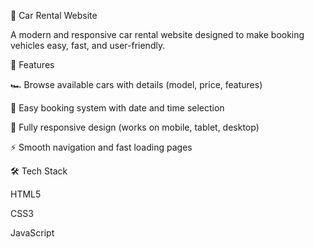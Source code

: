 🚗 Car Rental Website

A modern and responsive car rental website designed to make booking vehicles easy, fast, and user-friendly.

🚀 Features

🏎️ Browse available cars with details (model, price, features)

📅 Easy booking system with date and time selection

📱 Fully responsive design (works on mobile, tablet, desktop)

⚡ Smooth navigation and fast loading pages

🛠️ Tech Stack

HTML5

CSS3

JavaScript
